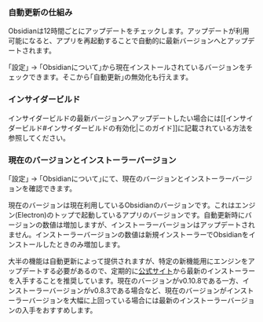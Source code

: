### 自動更新の仕組み

Obsidianは12時間ごとにアップデートをチェックします。アップデートが利用可能になると、アプリを再起動することで自動的に最新バージョンへとアップデートされます。

｢設定｣ → ｢Obsidianについて｣から現在インストールされているバージョンをチェックできます。そこから｢自動更新｣の無効化も行えます。

### インサイダービルド

インサイダービルドの最新バージョンへアップデートしたい場合には[[インサイダービルド#インサイダービルドの有効化|このガイド]]に記載されている方法を参照してください。

### 現在のバージョンとインストーラーバージョン

｢設定｣ → ｢Obsidianについて｣にて、現在のバージョンとインストーラーバージョンを確認できます。

現在のバージョンは現在利用しているObsidianのバージョンです。これはエンジン(Electron)のトップで起動しているアプリのバージョンです。自動更新時にバージョンの数値は増加しますが、インストーラーバージョンはアップデートされません。インストーラーバージョンの数値は新規インストーラーでObsidianをインストールしたときのみ増加します。

大半の機能は自動更新によって提供されますが、特定の新機能用にエンジンをアップデートする必要があるので、定期的に[公式サイト](https://obsidian.md)から最新のインストーラーを入手することを推奨しています。現在のバージョンがv0.10.8である一方、インストーラーバージョンがv0.8.3である場合など、現在のバージョンがインストーラーバージョンを大幅に上回っている場合には最新のインストーラーバージョンの入手をおすすめします。
